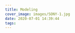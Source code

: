 ```yaml
---
title: Modeling
cover_image: images/SONY-1.jpg
date: 2020-07-01 14:39:44
tags:
---
```

<p style="text-align: center;">
<img alt="" src="https://s2.loli.net/2022/01/16/FRlKCI8xPktNQ9A.jpg"  /></p>

<p style="text-align: center; ">
<img alt="" src="https://s2.loli.net/2022/01/16/spJ1WbL3MD9ucNO.jpg"  /></p>

<p style="text-align: center;">
<img alt="" src="https://s2.loli.net/2022/01/16/iVPBSpqFm1EZcXD.jpg"  /></p>

<p style="text-align: center; ">
<img alt="" src="https://s2.loli.net/2022/01/16/F8szCSfaYpLOdDx.jpg"  /></p>





